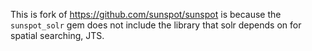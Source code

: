 This is fork of https://github.com/sunspot/sunspot is because the `sunspot_solr` gem does not include the library that solr depends on for spatial searching, JTS. 
